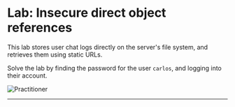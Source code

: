 # Lab: Insecure direct object references

This lab stores user chat logs directly on the server's file system, and retrieves them using static URLs.

Solve the lab by finding the password for the user `carlos`, and logging into their account.

![Practitioner](https://img.shields.io/badge/level-Apprentice-green) 

---
